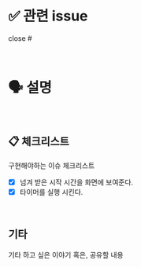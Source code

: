 # ✅ 관련 issue
close #

<br>

# 🗣 설명


<br>

## **📋 체크리스트**
구현해야하는 이슈 체크리스트

- [x]  넘겨 받은 시작 시간을 화면에 보여준다.
- [x] 타이머를 실행 시킨다.

<br>

## 기타
기타 하고 싶은 이야기 혹은, 공유할 내용
